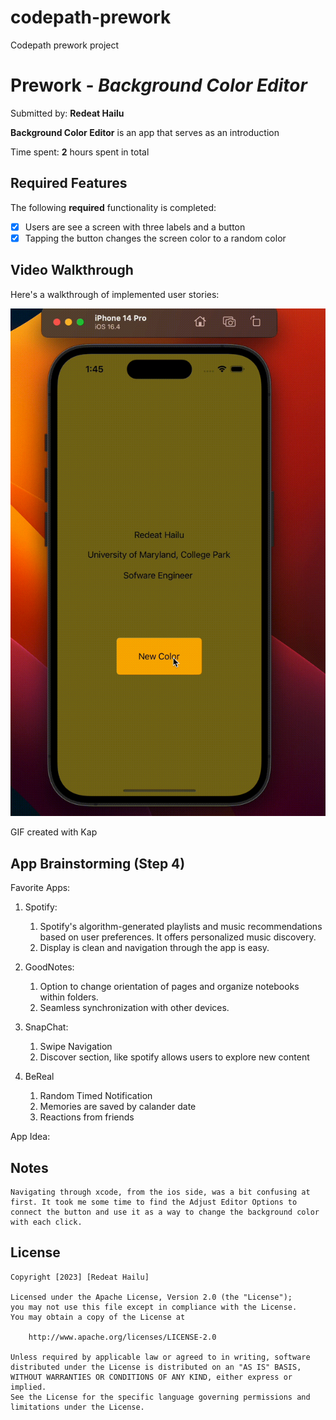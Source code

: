 # codepath-prework
Codepath prework project
# Prework - *Background Color Editor*

Submitted by: **Redeat Hailu**

**Background Color Editor** is an app that serves as an introduction  

Time spent: **2** hours spent in total

## Required Features

The following **required** functionality is completed:

- [x] Users are see a screen with three labels and a button
- [x] Tapping the button changes the screen color to a random color
 
## Video Walkthrough

Here's a walkthrough of implemented user stories:

<img src='https://github.com/redeathailu/codepath-prework/blob/main/backgroundcolor.gif' title='Video Walkthrough' width='' alt='Video Walkthrough' />

<!-- Replace this with whatever GIF tool you used! -->
GIF created with Kap 
<!-- Recommended tools:
[Kap](https://getkap.co/) for macOS
[ScreenToGif](https://www.screentogif.com/) for Windows
[peek](https://github.com/phw/peek) for Linux. -->

## App Brainstorming (Step 4)
Favorite Apps:
1. Spotify:
    1. Spotify's algorithm-generated playlists and music recommendations based on user preferences. It offers personalized music discovery.
    2. Display is clean and navigation through the app is easy.
    
2. GoodNotes:
    1. Option to change orientation of pages and organize notebooks within folders.
    2. Seamless synchronization with other devices.

3. SnapChat:
    1. Swipe Navigation 
    2. Discover section, like spotify allows users to explore new content 
    
4. BeReal
    1. Random Timed Notification
    2. Memories are saved by calander date
    3. Reactions from friends 
    
App Idea:
    

## Notes

    Navigating through xcode, from the ios side, was a bit confusing at first. It took me some time to find the Adjust Editor Options to connect the button and use it as a way to change the background color with each click. 

## License

    Copyright [2023] [Redeat Hailu]

    Licensed under the Apache License, Version 2.0 (the "License");
    you may not use this file except in compliance with the License.
    You may obtain a copy of the License at

        http://www.apache.org/licenses/LICENSE-2.0

    Unless required by applicable law or agreed to in writing, software
    distributed under the License is distributed on an "AS IS" BASIS,
    WITHOUT WARRANTIES OR CONDITIONS OF ANY KIND, either express or implied.
    See the License for the specific language governing permissions and
    limitations under the License.
